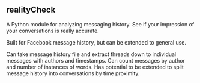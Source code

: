 ## realityCheck

A Python module for analyzing messaging history. See if your impression of your conversations is really accurate.

Built for Facebook message history, but can be extended to general use.

Can take message history file and extract threads down to individual messages with authors and timestamps. Can count messages by author and number of instances of words. Has potential to be extended to split message history into conversations by time proximity.
